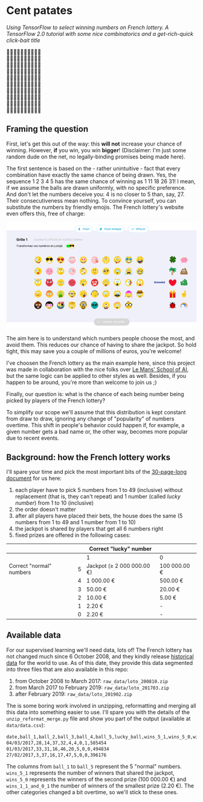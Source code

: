 # Cent patates

*Using TensorFlow to select winning numbers on French lottery. A TensorFlow 2.0 tutorial with some nice combinatorics and a get-rich-quick click-bait title*

🥔🥔🥔🥔🥔🥔🥔🥔🥔🥔  
🥔🥔🥔🥔🥔🥔🥔🥔🥔🥔  
🥔🥔🥔🥔🥔🥔🥔🥔🥔🥔  
🥔🥔🥔🥔🥔🥔🥔🥔🥔🥔  
🥔🥔🥔🥔🥔🥔🥔🥔🥔🥔  
🥔🥔🥔🥔🥔🥔🥔🥔🥔🥔  
🥔🥔🥔🥔🥔🥔🥔🥔🥔🥔  
🥔🥔🥔🥔🥔🥔🥔🥔🥔🥔  
🥔🥔🥔🥔🥔🥔🥔🥔🥔🥔  
🥔🥔🥔🥔🥔🥔🥔🥔🥔🥔  

## Framing the question

First, let's get this out of the way: this **will not** increase your chance of winning. However, **if** you win, you win **bigger**! (Disclaimer: I'm just some random dude on the net, no legally-binding promises being made here).

The first sentence is based on the - rather unintuitive - fact that every combination have exactly the same chance of being drawn. Yes, the sequence 1 2 3 4 5 has the same chance of winning as 1 11 18 26 31! I mean, if we assume the balls are drawn uniformly, with no specific preference. And don't let the numbers deceive you: 4 is no closer to 5 than, say, 27. Their consecutiveness mean nothing. To convince yourself, you can substitute the numbers by friendly emojis. The French lottery's website even offers this, free of charge:

![French lottery with numbers replaced by emojis](emojis.png)

The aim here is to understand which numbers people choose the most, and avoid them. This reduces our chance of having to share the jackpot. So hold tight, this may save you a couple of millions of euros, you're welcome!

I've choosen the French lottery as the main example here, since this project was made in collaboration with the nice folks over [Le Mans' School of AI](https://www.meetup.com/Le-Mans-School-of-AI/), but the same logic can be applied to other styles as well. Besides, if you happen to be around, you're more than welcome to join us ;)

Finally, our question is: what is the chance of each being number being picked by players of the French lottery?

To simplify our scope we'll assume that this distribution is kept constant from draw to draw, ignoring any change of "popularity" of numbers overtime. This shift in people's behavior could happen if, for example, a given number gets a bad name or, the other way, becomes more popular due to recent events.

## Background: how the French lottery works

I'll spare your time and pick the most important bits of the [30-page-long document](https://www.fdj.fr/static/contrib/files/pdf/2018-11-24_R%C3%A8glement_LOTO_0.pdf) for us here:

1. each player have to pick 5 numbers from 1 to 49 (inclusive) without replacement (that is, they can't repeat) and 1 number (called *lucky number*) from 1 to 10 (inclusive)
2. the order doesn't matter
3. after all players have placed their bets, the house does the same (5 numbers from 1 to 49 and 1 number from 1 to 10)
4. the jackpot is shared by players that get all 6 numbers right
5. fixed prizes are offered in the following cases:

|                          |   | Correct "lucky" number     |              |
|--------------------------|---|----------------------------|--------------|
|                          |   | 1                          | 0            |
| Correct "normal" numbers | 5 | Jackpot (≥ 2 000 000.00 €) | 100 000.00 € |
|                          | 4 | 1 000.00 €                 | 500.00 €     |
|                          | 3 | 50.00 €                    | 20.00 €      |
|                          | 2 | 10.00 €                    | 5.00 €       |
|                          | 1 | 2.20 €                     | -            |
|                          | 0 | 2.20 €                     | -            |

## Available data

For our supervised learning we'll need data, lots of! The French lottery has not changed much since 6 October 2008, and they kindly release [historical data](https://www.fdj.fr/jeux-de-tirage/loto/) for the world to use. As of this date, they provide this data segmented into three files that are also available in this repo:

1. from October 2008 to March 2017: `raw_data/loto_200810.zip`
2. from March 2017 to February 2019: `raw_data/loto_201703.zip`
3. after February 2019: `raw_data/loto_201902.zip`

The is some boring work involved in unzipping, reformatting and merging all this data into something easier to use. I'll spare you with the details of the `unzip_reformat_merge.py` file and show you part of the output (available at `data/data.csv`):

```csv
date,ball_1,ball_2,ball_3,ball_4,ball_5,lucky_ball,wins_5_1,wins_5_0,wins_1_1_and_0_1
04/03/2017,28,14,37,32,4,4,0,1,585454
01/03/2017,33,31,16,46,20,5,0,0,494834
27/02/2017,3,37,16,17,47,5,0,0,396176
```

The columns from `ball_1` to `ball_5` represent the 5 "normal" numbers. `wins_5_1` represents the number of winners that shared the jackpot, `wins_5_0` represents the winners of the second prize (100 000.00 €) and `wins_1_1_and_0_1` the number of winners of the smallest prize (2.20 €). The other categories changed a bit overtime, so we'll stick to these ones.